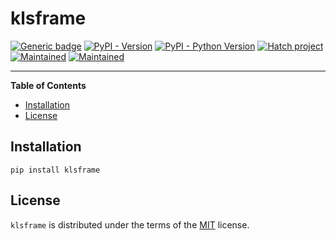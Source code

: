 # klsframe

[![Generic badge](https://img.shields.io/badge/status-beta-yellow.svg)](https://shields.io/)
[![PyPI - Version](https://img.shields.io/pypi/v/klsframe.svg)](https://pypi.org/project/klsframe)
[![PyPI - Python Version](https://img.shields.io/pypi/pyversions/klsframe.svg)](https://pypi.org/project/klsframe)
[![Hatch project](https://img.shields.io/badge/%F0%9F%A5%9A-Hatch-4051b5.svg)](https://github.com/pypa/hatch)
[![Maintained](https://img.shields.io/badge/Maintained-yes-green.svg)](https://shields.io/)
[![Maintained](https://img.shields.io/badge/power-up!-red.svg)](https://shields.io/)

-----

**Table of Contents**

- [Installation](#installation)
- [License](#license)

## Installation

```console
pip install klsframe
```

## License

`klsframe` is distributed under the terms of the [MIT](https://spdx.org/licenses/MIT.html) license.

